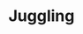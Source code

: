 ---
caption: #what displays in the additional_interests grid:
  title: Juggling
  subtitle:
  thumbnail: assets/img/additional_interests/juggling.jpg
  
#what displays when the item is clicked:
title: Juggling
subtitle:
items:
  - video: assets/img/additional_interests/3_cascade.mov 
    alt: juggling
    description: "**Three Ball Cascade**"
  - video: assets/img/additional_interests/reverse_cascade.mov
    alt: juggling
    description: "**Three Ball Reverse Cascade**"
  - video: assets/img/additional_interests/half_box.mov
    alt: juggling
    description: "**Half-Box**"
  - video: assets/img/additional_interests/mills_mess.mov
    alt: juggling
    description: "**Mills Mess**"
  - video: assets/img/additional_interests/romeos_revenge.mov
    alt: juggling
    description: "**Romeo's Revenge**"
  - video: assets/img/additional_interests/4_cascade.mov
    alt: juggling
    description: "**Four Ball Cascade**"
  - image: assets/img/additional_interests/juggling.jpg
    alt: juggling
    description: "**Fire Torches**"

---
